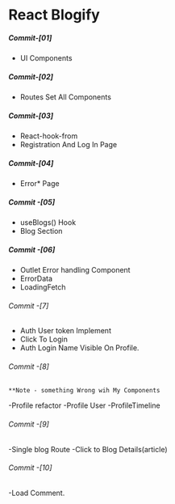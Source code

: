 # React Blogify

##### Commit-[01]

- UI Components

##### Commit-[02]

- Routes Set All Components

##### Commit-[03]

- React-hook-from
- Registration And Log In Page

##### Commit-[04]

- Error\* Page

##### Commit -[05]

- useBlogs() Hook
- Blog Section

##### Commit -[06]

- Outlet Error handling Component
- ErrorData
- LoadingFetch

###### Commit -[7]

- Auth User token Implement
- Click To Login
- Auth Login Name Visible On Profile.

###### Commit -[8]

    **Note - something Wrong wih My Components

-Profile refactor
-Profile User
-ProfileTimeline

###### Commit -[9]

-Single blog Route
-Click to Blog Details(article)

###### Commit -[10]

-Load Comment.
